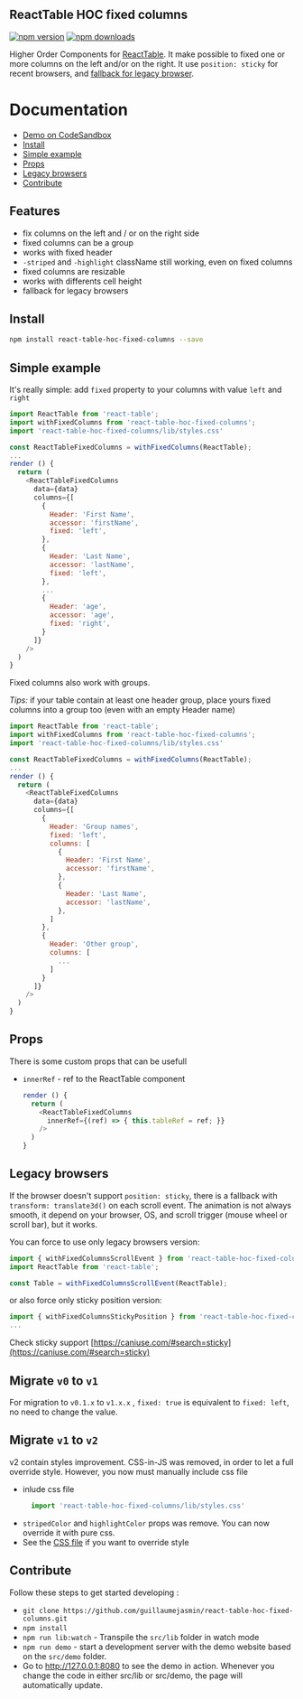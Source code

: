
ReactTable HOC fixed columns
---
[![npm version](https://img.shields.io/npm/v/react-table-hoc-fixed-columns.svg?style=flat-square)](https://www.npmjs.com/package/react-table-hoc-fixed-columns)
[![npm downloads](https://img.shields.io/npm/dm/react-table-hoc-fixed-columns.svg?style=flat-square)](https://www.npmjs.com/package/react-table-hoc-fixed-columns)

Higher Order Components for [ReactTable](https://react-table.js.org). It make possible to fixed one or more columns on the left and/or on the right. It use `position: sticky` for recent browsers, and [fallback for legacy browser](#legacy-browsers).

# Documentation

* [Demo on CodeSandbox](https://codesandbox.io/s/jnjv6j495y)
* [Install](#install)
* [Simple example](#simple-example)
* [Props](#props)
* [Legacy browsers](#legacy-browsers)
* [Contribute](#contribute)


## Features
* fix columns on the left and / or on the right side
* fixed columns can be a group
* works with fixed header
* `-striped` and `-highlight` className still working, even on fixed columns
* fixed columns are resizable
* works with differents cell height
* fallback for legacy browsers

<a href="#install"></a>
## Install

```bash
npm install react-table-hoc-fixed-columns --save
```


## Simple example

It's really simple: add `fixed` property to your columns with value `left` and `right`


```js
import ReactTable from 'react-table';
import withFixedColumns from 'react-table-hoc-fixed-columns';
import 'react-table-hoc-fixed-columns/lib/styles.css'

const ReactTableFixedColumns = withFixedColumns(ReactTable);
...
render () {
  return (
    <ReactTableFixedColumns
      data={data}
      columns={[
        {
          Header: 'First Name',
          accessor: 'firstName',
          fixed: 'left',
        },
        {
          Header: 'Last Name',
          accessor: 'lastName',
          fixed: 'left',
        },
        ...
        {
          Header: 'age',
          accessor: 'age',
          fixed: 'right',
        }
      ]}
    />
  )
}
```

Fixed columns also work with groups.

*Tips:* if your table contain at least one header group, place yours fixed columns into a group too (even with an empty Header name)

```js
import ReactTable from 'react-table';
import withFixedColumns from 'react-table-hoc-fixed-columns';
import 'react-table-hoc-fixed-columns/lib/styles.css'

const ReactTableFixedColumns = withFixedColumns(ReactTable);
...
render () {
  return (
    <ReactTableFixedColumns
      data={data}
      columns={[
        {
          Header: 'Group names',
          fixed: 'left',
          columns: [
            {
              Header: 'First Name',
              accessor: 'firstName',
            },
            {
              Header: 'Last Name',
              accessor: 'lastName',
            },
          ]
        },
        {
          Header: 'Other group',
          columns: [
            ...
          ]
        }
      ]}
    />
  )
}
```
  
## Props

There is some custom props that can be usefull

* `innerRef` - ref to the ReactTable component
  ```js
  render () {
    return (
      <ReactTableFixedColumns
        innerRef={(ref) => { this.tableRef = ref; }}
      />
    )
  }
  ```

## Legacy browsers

If the browser doesn't support `position: sticky`, there is a fallback with `transform: translate3d()` on each scroll event. The animation is not always smooth, it depend on your browser, OS, and scroll trigger (mouse wheel or scroll bar), but it works.

You can force to use only legacy browsers version:

```js
import { withFixedColumnsScrollEvent } from 'react-table-hoc-fixed-columns'
import ReactTable from 'react-table';

const Table = withFixedColumnsScrollEvent(ReactTable);
```

or also force only sticky position version:

```js
import { withFixedColumnsStickyPosition } from 'react-table-hoc-fixed-columns'
...
```


Check sticky support [https://caniuse.com/#search=sticky](https://caniuse.com/#search=sticky)

## Migrate `v0` to `v1`
For migration to `v0.1.x` to `v1.x.x` , `fixed: true` is equivalent to `fixed: left`, no need to change the value.

## Migrate `v1` to `v2`
v2 contain styles improvement. CSS-in-JS was removed, in order to let a full override style. However, you now must manually include css file

* inlude css file
  ```jsx
    import 'react-table-hoc-fixed-columns/lib/styles.css'
  ```
* `stripedColor` and `highlightColor` props was remove. You can now override it with pure css.
* See the [CSS file](https://github.com/GuillaumeJasmin/react-table-hoc-fixed-columns/blob/v2/src/lib/styles.css) if you want to override style

## Contribute

Follow these steps to get started developing :

* `git clone https://github.com/guillaumejasmin/react-table-hoc-fixed-columns.git`
* `npm install`
* `npm run lib:watch` - Transpile the `src/lib` folder in watch mode
* `npm run demo` - start a development server with the demo website based on the `src/demo` folder.
* Go to http://127.0.0.1:8080 to see the demo in action. Whenever you change the code in either src/lib or src/demo, the page will automatically update.
